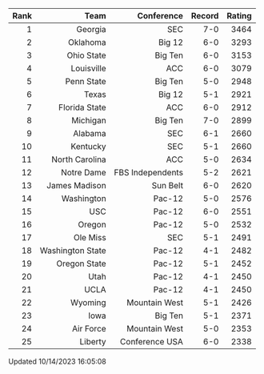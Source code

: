 | Rank  | Team                 | Conference           | Record   | Rating |
| ---:  | ---:                 | ---:                 | ---:     | ---:   |
| 1     | Georgia              | SEC                  | 7-0      | 3464   |
| 2     | Oklahoma             | Big 12               | 6-0      | 3293   |
| 3     | Ohio State           | Big Ten              | 6-0      | 3153   |
| 4     | Louisville           | ACC                  | 6-0      | 3079   |
| 5     | Penn State           | Big Ten              | 5-0      | 2948   |
| 6     | Texas                | Big 12               | 5-1      | 2921   |
| 7     | Florida State        | ACC                  | 6-0      | 2912   |
| 8     | Michigan             | Big Ten              | 7-0      | 2899   |
| 9     | Alabama              | SEC                  | 6-1      | 2660   |
| 10    | Kentucky             | SEC                  | 5-1      | 2660   |
| 11    | North Carolina       | ACC                  | 5-0      | 2634   |
| 12    | Notre Dame           | FBS Independents     | 5-2      | 2621   |
| 13    | James Madison        | Sun Belt             | 6-0      | 2620   |
| 14    | Washington           | Pac-12               | 5-0      | 2576   |
| 15    | USC                  | Pac-12               | 6-0      | 2551   |
| 16    | Oregon               | Pac-12               | 5-0      | 2532   |
| 17    | Ole Miss             | SEC                  | 5-1      | 2491   |
| 18    | Washington State     | Pac-12               | 4-1      | 2482   |
| 19    | Oregon State         | Pac-12               | 5-1      | 2452   |
| 20    | Utah                 | Pac-12               | 4-1      | 2450   |
| 21    | UCLA                 | Pac-12               | 4-1      | 2450   |
| 22    | Wyoming              | Mountain West        | 5-1      | 2426   |
| 23    | Iowa                 | Big Ten              | 5-1      | 2371   |
| 24    | Air Force            | Mountain West        | 5-0      | 2353   |
| 25    | Liberty              | Conference USA       | 6-0      | 2338   |

Updated 10/14/2023 16:05:08
